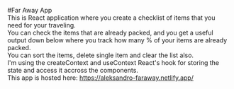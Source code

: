 #Far Away App  
This is React application where you create a checklist of items that you need for your traveling.  
You can check the items that are already packed, and you get a useful output down below where you track how many % of your items are already packed.  
You can sort the items, delete single item and clear the list also.  
I'm using the createContext and useContext React's hook for storing the state and access it accross the components.  
This app is hosted here: https://aleksandro-faraway.netlify.app/
